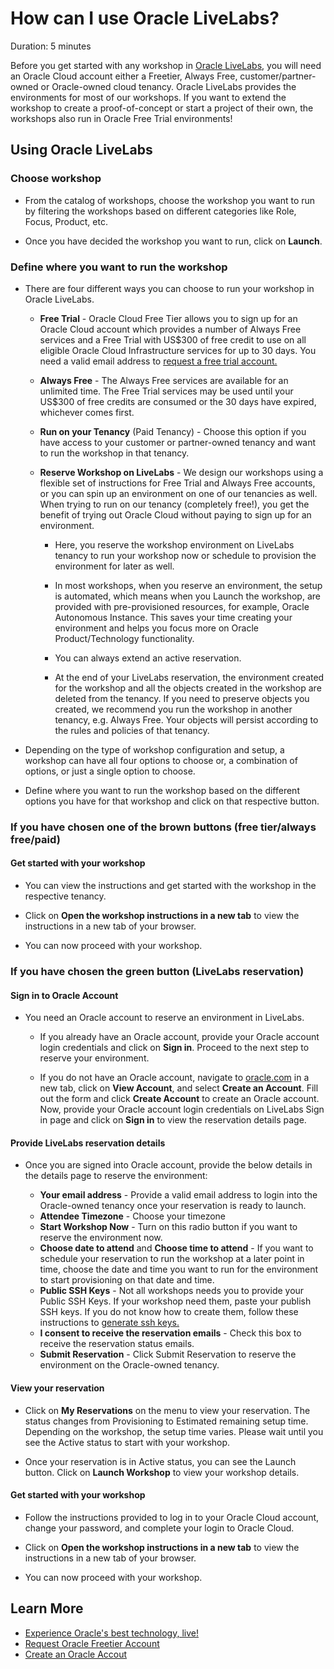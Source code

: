 # How can I use Oracle LiveLabs?

Duration: 5 minutes

Before you get started with any workshop in [Oracle LiveLabs](http://livelabs.oracle.com), you will need an Oracle Cloud account either a Freetier, Always Free, customer/partner-owned or Oracle-owned cloud tenancy. Oracle LiveLabs provides the environments for most of our workshops. If you want to extend the workshop to create a proof-of-concept or start a project of their own, the workshops also run in Oracle Free Trial environments!

## Using Oracle LiveLabs

### **Choose workshop**

- From the catalog of workshops, choose the workshop you want to run by filtering the workshops based on different categories like Role, Focus, Product, etc.

- Once you have decided the workshop you want to run, click on **Launch**.

### **Define where you want to run the workshop**

- There are four different ways you can choose to run your workshop in Oracle LiveLabs.

    - **Free Trial** - Oracle Cloud Free Tier allows you to sign up for an Oracle Cloud account which provides a number of Always Free services and a Free Trial with US$300 of free credit to use on all eligible Oracle Cloud Infrastructure services for up to 30 days. You need a valid email address to [request a free trial account.](https://github.com/oracle-livelabs/common/blob/main/labs/cloud-login/pre-register-free-tier-account.md)

    - **Always Free** - The Always Free services are available for an unlimited time. The Free Trial services may be used until your US$300 of free credits are consumed or the 30 days have expired, whichever comes first.

    - **Run on your Tenancy** (Paid Tenancy) - Choose this option if you have access to your customer or partner-owned tenancy and want to run the workshop in that tenancy.

    - **Reserve Workshop on LiveLabs** - We design our workshops using a flexible set of instructions for Free Trial and Always Free accounts, or you can spin up an environment on one of our tenancies as well. When trying to run on our tenancy (completely free!), you get the benefit of trying out Oracle Cloud without paying to sign up for an environment.

        - Here, you reserve the workshop environment on LiveLabs tenancy to run your workshop now or schedule to provision the environment for later as well.

        - In most workshops, when you reserve an environment, the setup is automated, which means when you Launch the workshop, are provided with pre-provisioned resources, for example, Oracle Autonomous Instance. This saves your time creating your environment and helps you focus more on Oracle Product/Technology functionality.

        - You can always extend an active reservation.

        - At the end of your LiveLabs reservation, the environment created for the workshop and all the objects created in the workshop are deleted from the tenancy. If you need to preserve objects you created, we recommend you run the workshop in another tenancy, e.g. Always Free. Your objects will persist according to the rules and policies of that tenancy.

- Depending on the type of workshop configuration and setup, a workshop can have all four options to choose or, a combination of options, or just a single option to choose.

- Define where you want to run the workshop based on the different options you have for that workshop and click on that respective button.

### **If you have chosen one of the brown buttons (free tier/always free/paid)**

#### **Get started with your workshop**

-   You can view the instructions and get started with the workshop in the respective tenancy.

-   Click on **Open the workshop instructions in a new tab** to view the instructions in a new tab of your browser.

-   You can now proceed with your workshop.

### **If you have chosen the green button (LiveLabs reservation)**

#### **Sign in to Oracle Account**

-   You need an Oracle account to reserve an environment in LiveLabs.

    - If you already have an Oracle account, provide your Oracle account login credentials and click on **Sign in**. Proceed to the next step to reserve your environment.

    - If you do not have an Oracle account, navigate to [oracle.com](http://www.oracle.com/) in a new tab, click on **View Account**, and select **Create an Account**. Fill out the form and click **Create Account** to create an Oracle account. Now, provide your Oracle account login credentials on LiveLabs Sign in page and click on **Sign in** to view the reservation details page.

#### **Provide LiveLabs reservation details**

-   Once you are signed into Oracle account, provide the below details in the details page to reserve the environment:

    - **Your email address** - Provide a valid email address to login into the Oracle-owned tenancy once your reservation is ready to launch.
    - **Attendee Timezone** - Choose your timezone
    - **Start Workshop Now** - Turn on this radio button if you want to reserve the environment now.
    - **Choose date to attend** and **Choose time to attend** - If you want to schedule your reservation to run the workshop at a later point in time, choose the date and time you want to run for the environment to start provisioning on that date and time.
    - **Public SSH Keys** - Not all workshops needs you to provide your Public SSH Keys. If your workshop need them, paste your publish SSH keys. If you do not know how to create them, follow these instructions to [generate ssh keys.](https://github.com/oracle-livelabs/common/blob/main/labs/generate-ssh-key-local/generate-ssh-keys-local.md)
    - **I consent to receive the reservation emails** - Check this box to receive the reservation status emails.
    - **Submit Reservation** - Click Submit Reservation to reserve the environment on the Oracle-owned tenancy.

#### **View your reservation**

-   Click on **My Reservations** on the menu to view your reservation. The status changes from Provisioning to Estimated remaining setup time. Depending on the workshop, the setup time varies. Please wait until you see the Active status to start with your workshop.

- Once your reservation is in Active status, you can see the Launch button. Click on **Launch Workshop** to view your workshop details.

#### **Get started with your workshop**

- Follow the instructions provided to log in to your Oracle Cloud account, change your password, and complete your login to Oracle Cloud.

- Click on **Open the workshop instructions in a new tab** to view the instructions in a new tab of your browser.

-   You can now proceed with your workshop.

## Learn More

* [Experience Oracle's best technology, live!](http://livelabs.oracle.com)
* [Request Oracle Freetier Account](https://github.com/oracle-livelabs/common/blob/main/labs/cloud-login/pre-register-free-tier-account.md)
* [Create an Oracle Accout](http://www.oracle.com/)
